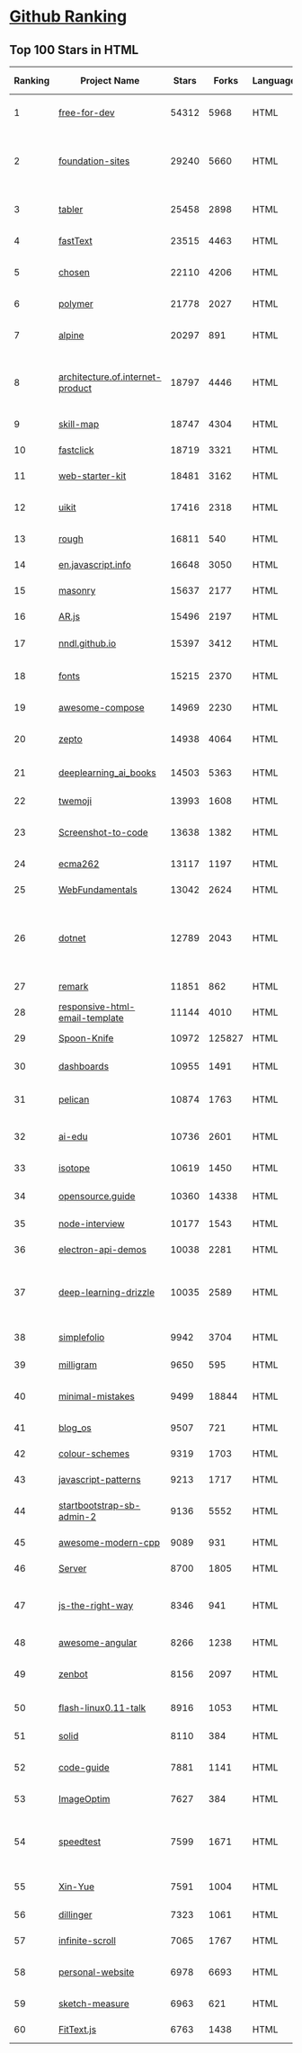 [Github Ranking](../README.md)
==========

## Top 100 Stars in HTML

| Ranking | Project Name | Stars | Forks | Language | Open Issues | Description | Last Commit |
| ------- | ------------ | ----- | ----- | -------- | ----------- | ----------- | ----------- |
| 1 | [free-for-dev](https://github.com/ripienaar/free-for-dev) | 54312 | 5968 | HTML | 0 | A list of SaaS, PaaS and IaaS offerings that have free tiers of interest to devops and infradev | 2022-04-03T13:24:30Z |
| 2 | [foundation-sites](https://github.com/foundation/foundation-sites) | 29240 | 5660 | HTML | 31 | The most advanced responsive front-end framework in the world. Quickly create prototypes and production code for sites that work on any kind of device. | 2022-03-07T14:57:29Z |
| 3 | [tabler](https://github.com/tabler/tabler) | 25458 | 2898 | HTML | 52 | Tabler is free and open-source HTML Dashboard UI Kit built on Bootstrap | 2022-04-05T00:21:18Z |
| 4 | [fastText](https://github.com/facebookresearch/fastText) | 23515 | 4463 | HTML | 413 | Library for fast text representation and classification. | 2022-03-04T15:45:48Z |
| 5 | [chosen](https://github.com/harvesthq/chosen) | 22110 | 4206 | HTML | 243 | Deprecated - Chosen is a library for making long, unwieldy select boxes more friendly. | 2021-08-07T00:48:15Z |
| 6 | [polymer](https://github.com/Polymer/polymer) | 21778 | 2027 | HTML | 256 | Our original Web Component library. | 2022-02-09T16:38:38Z |
| 7 | [alpine](https://github.com/alpinejs/alpine) | 20297 | 891 | HTML | 5 | A rugged, minimal framework for composing JavaScript behavior in your markup.  | 2022-03-31T19:07:37Z |
| 8 | [architecture.of.internet-product](https://github.com/davideuler/architecture.of.internet-product) | 18797 | 4446 | HTML | 8 | 互联网公司技术架构，微信/淘宝/微博/腾讯/阿里/美团点评/百度/Google/Facebook/Amazon/eBay的架构，欢迎PR补充 | 2021-12-05T04:53:06Z |
| 9 | [skill-map](https://github.com/TeamStuQ/skill-map) | 18747 | 4304 | HTML | 69 | 程序员技能图谱 | 2021-12-30T01:39:23Z |
| 10 | [fastclick](https://github.com/ftlabs/fastclick) | 18719 | 3321 | HTML | 211 | Polyfill to remove click delays on browsers with touch UIs | 2021-08-13T16:01:47Z |
| 11 | [web-starter-kit](https://github.com/google/web-starter-kit) | 18481 | 3162 | HTML | 50 | Web Starter Kit - a workflow for multi-device websites | 2022-03-08T23:27:15Z |
| 12 | [uikit](https://github.com/uikit/uikit) | 17416 | 2318 | HTML | 691 | A lightweight and modular front-end framework for developing fast and powerful web interfaces | 2022-04-04T08:55:33Z |
| 13 | [rough](https://github.com/rough-stuff/rough) | 16811 | 540 | HTML | 20 | Create graphics with a hand-drawn, sketchy, appearance | 2021-12-31T09:12:59Z |
| 14 | [en.javascript.info](https://github.com/javascript-tutorial/en.javascript.info) | 16648 | 3050 | HTML | 66 | Modern JavaScript Tutorial  | 2022-03-31T14:55:48Z |
| 15 | [masonry](https://github.com/desandro/masonry) | 15637 | 2177 | HTML | 55 | :love_hotel: Cascading grid layout plugin | 2021-10-03T09:17:12Z |
| 16 | [AR.js](https://github.com/jeromeetienne/AR.js) | 15496 | 2197 | HTML | 7 | Efficient Augmented Reality for the Web - 60fps on mobile! | 2022-03-08T21:53:25Z |
| 17 | [nndl.github.io](https://github.com/nndl/nndl.github.io) | 15397 | 3412 | HTML | 62 | 《神经网络与深度学习》 邱锡鹏著 Neural Network and Deep Learning  | 2021-12-09T02:58:42Z |
| 18 | [fonts](https://github.com/google/fonts) | 15215 | 2370 | HTML | 1018 | Font files available from Google Fonts, and a public issue tracker for all things Google Fonts | 2022-04-04T12:16:10Z |
| 19 | [awesome-compose](https://github.com/docker/awesome-compose) | 14969 | 2230 | HTML | 28 | Awesome Docker Compose samples | 2022-03-21T17:43:06Z |
| 20 | [zepto](https://github.com/madrobby/zepto) | 14938 | 4064 | HTML | 70 | Zepto.js is a minimalist JavaScript library for modern browsers, with a jQuery-compatible API | 2021-06-15T22:42:28Z |
| 21 | [deeplearning_ai_books](https://github.com/fengdu78/deeplearning_ai_books) | 14503 | 5363 | HTML | 49 | deeplearning.ai（吴恩达老师的深度学习课程笔记及资源） | 2022-03-08T22:44:25Z |
| 22 | [twemoji](https://github.com/twitter/twemoji) | 13993 | 1608 | HTML | 42 | Emoji for everyone. https://twemoji.twitter.com/ | 2022-03-31T03:25:55Z |
| 23 | [Screenshot-to-code](https://github.com/emilwallner/Screenshot-to-code) | 13638 | 1382 | HTML | 14 | A neural network that transforms a design mock-up into a static website. | 2022-03-10T16:14:17Z |
| 24 | [ecma262](https://github.com/tc39/ecma262) | 13117 | 1197 | HTML | 280 | Status, process, and documents for ECMA-262 | 2022-04-05T01:26:39Z |
| 25 | [WebFundamentals](https://github.com/google/WebFundamentals) | 13042 | 2624 | HTML | 1168 | Best practices for modern web development | 2022-04-04T16:07:03Z |
| 26 | [dotnet](https://github.com/microsoft/dotnet) | 12789 | 2043 | HTML | 209 | This repo is the official home of .NET on GitHub. It's a great starting point to find many .NET OSS projects from Microsoft and the community, including many that are part of the .NET Foundation. | 2022-03-11T02:23:03Z |
| 27 | [remark](https://github.com/gnab/remark) | 11851 | 862 | HTML | 153 | A simple, in-browser, markdown-driven slideshow tool. | 2022-01-05T17:33:46Z |
| 28 | [responsive-html-email-template](https://github.com/leemunroe/responsive-html-email-template) | 11144 | 4010 | HTML | 2 | A free simple responsive HTML email template | 2022-03-12T17:45:40Z |
| 29 | [Spoon-Knife](https://github.com/octocat/Spoon-Knife) | 10972 | 125827 | HTML | 1411 | This repo is for demonstration purposes only. | 2022-04-04T22:24:05Z |
| 30 | [dashboards](https://github.com/keen/dashboards) | 10955 | 1491 | HTML | 0 | Responsive dashboard templates 📊✨ | 2021-11-02T12:25:42Z |
| 31 | [pelican](https://github.com/getpelican/pelican) | 10874 | 1763 | HTML | 51 | Static site generator that supports Markdown and reST syntax. Powered by Python. | 2022-04-03T06:11:00Z |
| 32 | [ai-edu](https://github.com/microsoft/ai-edu) | 10736 | 2601 | HTML | 47 | AI education materials for Chinese students, teachers and IT professionals. | 2022-04-04T08:50:54Z |
| 33 | [isotope](https://github.com/metafizzy/isotope) | 10619 | 1450 | HTML | 54 | :revolving_hearts: Filter & sort magical layouts | 2021-09-24T03:20:14Z |
| 34 | [opensource.guide](https://github.com/github/opensource.guide) | 10360 | 14338 | HTML | 0 | 📚 Community guides for open source creators | 2022-04-04T19:14:09Z |
| 35 | [node-interview](https://github.com/ElemeFE/node-interview) | 10177 | 1543 | HTML | 6 | How to pass the Node.js interview of ElemeFE. | 2020-10-19T03:29:22Z |
| 36 | [electron-api-demos](https://github.com/electron/electron-api-demos) | 10038 | 2281 | HTML | 41 | Explore the Electron APIs | 2022-03-28T07:50:41Z |
| 37 | [deep-learning-drizzle](https://github.com/kmario23/deep-learning-drizzle) | 10035 | 2589 | HTML | 5 | Drench yourself in Deep Learning, Reinforcement Learning, Machine Learning, Computer Vision, and NLP by learning from these exciting lectures!! | 2022-02-01T00:03:50Z |
| 38 | [simplefolio](https://github.com/cobiwave/simplefolio) | 9942 | 3704 | HTML | 26 | ⚡️ A minimal portfolio template for Developers | 2022-03-31T07:03:20Z |
| 39 | [milligram](https://github.com/milligram/milligram) | 9650 | 595 | HTML | 30 | A minimalist CSS framework. | 2021-12-12T17:27:25Z |
| 40 | [minimal-mistakes](https://github.com/mmistakes/minimal-mistakes) | 9499 | 18844 | HTML | 8 | :triangular_ruler: Jekyll theme for building a personal site, blog, project documentation, or portfolio. | 2022-04-04T08:43:08Z |
| 41 | [blog_os](https://github.com/phil-opp/blog_os) | 9507 | 721 | HTML | 49 | Writing an OS in Rust | 2022-03-19T17:03:40Z |
| 42 | [colour-schemes](https://github.com/daylerees/colour-schemes) | 9319 | 1703 | HTML | 54 | Colour schemes for a variety of editors created by Dayle Rees. | 2020-11-11T18:28:33Z |
| 43 | [javascript-patterns](https://github.com/shichuan/javascript-patterns) | 9213 | 1717 | HTML | 15 | JavaScript Patterns | 2020-10-02T05:20:06Z |
| 44 | [startbootstrap-sb-admin-2](https://github.com/StartBootstrap/startbootstrap-sb-admin-2) | 9136 | 5552 | HTML | 58 | A free, open source, Bootstrap admin theme created by Start Bootstrap | 2022-03-14T13:19:16Z |
| 45 | [awesome-modern-cpp](https://github.com/rigtorp/awesome-modern-cpp) | 9089 | 931 | HTML | 0 | A collection of resources on modern C++ | 2022-01-09T07:40:29Z |
| 46 | [Server](https://github.com/PanDownloadServer/Server) | 8700 | 1805 | HTML | 136 | PanDownload的个人维护版本 | 2020-09-25T01:38:15Z |
| 47 | [js-the-right-way](https://github.com/braziljs/js-the-right-way) | 8346 | 941 | HTML | 17 | An easy-to-read, quick reference for JS best practices, accepted coding standards, and links around the Web | 2021-10-31T10:32:14Z |
| 48 | [awesome-angular](https://github.com/PatrickJS/awesome-angular) | 8266 | 1238 | HTML | 0 | :page_facing_up: A curated list of awesome Angular resources | 2022-03-08T09:44:22Z |
| 49 | [zenbot](https://github.com/DeviaVir/zenbot) | 8156 | 2097 | HTML | 289 | Zenbot is a command-line cryptocurrency trading bot using Node.js and MongoDB. | 2022-02-14T16:11:27Z |
| 50 | [flash-linux0.11-talk](https://github.com/sunym1993/flash-linux0.11-talk) | 8916 | 1053 | HTML | 20 | 你管这破玩意叫操作系统源码 — 像小说一样品读 Linux 0.11 核心代码 | 2022-03-29T16:32:57Z |
| 51 | [solid](https://github.com/solid/solid) | 8110 | 384 | HTML | 131 | Solid - Re-decentralizing the web (project directory) | 2022-03-10T10:41:55Z |
| 52 | [code-guide](https://github.com/mdo/code-guide) | 7881 | 1141 | HTML | 18 | Standards for developing consistent, flexible, and sustainable HTML and CSS. | 2021-10-01T09:28:33Z |
| 53 | [ImageOptim](https://github.com/ImageOptim/ImageOptim) | 7627 | 384 | HTML | 158 | GUI image optimizer for Mac | 2022-03-25T09:59:14Z |
| 54 | [speedtest](https://github.com/librespeed/speedtest) | 7599 | 1671 | HTML | 38 | Self-hosted Speedtest for HTML5 and more. Easy setup, examples, configurable, mobile friendly. Supports PHP, Node, Multiple servers, and more | 2022-03-30T18:02:24Z |
| 55 | [Xin-Yue](https://github.com/sikaozhe1997/Xin-Yue) | 7591 | 1004 | HTML | 38 | 岳昕：致北大师生与北大外国语学院的一封公开信 | 2019-05-04T17:07:56Z |
| 56 | [dillinger](https://github.com/joemccann/dillinger) | 7323 | 1061 | HTML | 116 | The last Markdown editor, ever. | 2022-03-10T17:46:18Z |
| 57 | [infinite-scroll](https://github.com/metafizzy/infinite-scroll) | 7065 | 1767 | HTML | 38 | 📜 Automatically add next page | 2022-02-24T06:33:26Z |
| 58 | [personal-website](https://github.com/github/personal-website) | 6978 | 6693 | HTML | 0 | Code that'll help you kickstart a personal website that showcases your work as a software developer. | 2021-12-09T13:13:55Z |
| 59 | [sketch-measure](https://github.com/utom/sketch-measure) | 6963 | 621 | HTML | 399 | Make it a fun to create spec for developers and teammates | 2021-02-17T02:24:57Z |
| 60 | [FitText.js](https://github.com/davatron5000/FitText.js) | 6763 | 1438 | HTML | 9 | A jQuery plugin for inflating web type | 2020-12-02T14:09:34Z |

